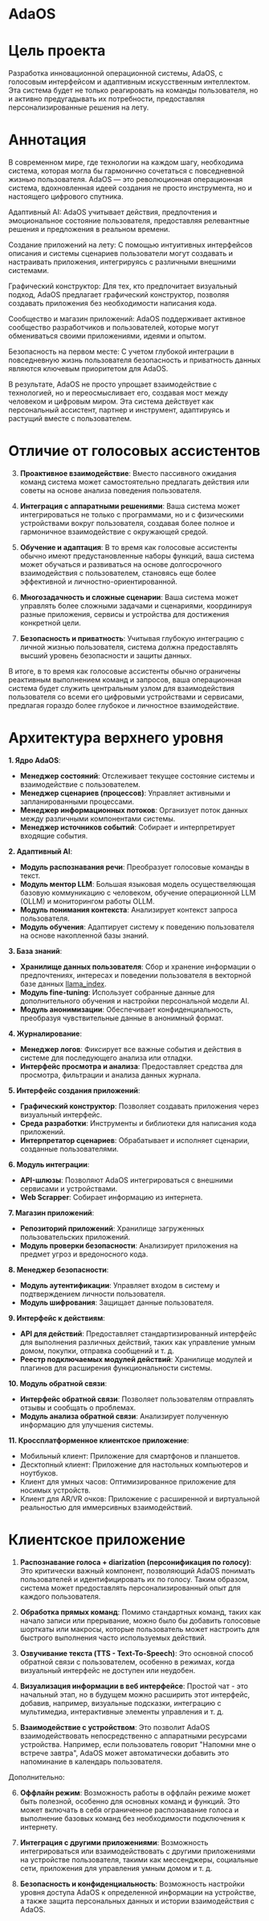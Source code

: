 # AdaOS

# Цель проекта
Разработка инновационной операционной системы, AdaOS, с голосовым интерфейсом и адаптивным искусственным интеллектом. Эта система будет не только реагировать на команды пользователя, но и активно предугадывать их потребности, предоставляя персонализированные решения на лету.

# Аннотация

В современном мире, где технологии на каждом шагу, необходима система, которая могла бы гармонично сочетаться с повседневной жизнью пользователя. AdaOS — это революционная операционная система, вдохновленная идеей создания не просто инструмента, но и настоящего цифрового спутника.

Адаптивный AI: AdaOS учитывает действия, предпочтения и эмоциональное состояние пользователя, предоставляя релевантные решения и предложения в реальном времени.

Создание приложений на лету: С помощью интуитивных интерфейсов описания и системы сценариев пользователи могут создавать и настраивать приложения, интегрируясь с различными внешними системами.

Графический конструктор: Для тех, кто предпочитает визуальный подход, AdaOS предлагает графический конструктор, позволяя создавать приложения без необходимости написания кода.

Сообщество и магазин приложений: AdaOS поддерживает активное сообщество разработчиков и пользователей, которые могут обмениваться своими приложениями, идеями и опытом.

Безопасность на первом месте: С учетом глубокой интеграции в повседневную жизнь пользователя безопасность и приватность данных являются ключевым приоритетом для AdaOS.

В результате, AdaOS не просто упрощает взаимодействие с технологией, но и переосмысливает его, создавая мост между человеком и цифровым миром. Эта система действует как персональный ассистент, партнер и инструмент, адаптируясь и растущий вместе с пользователем.

# Отличие от голосовых ассистентов

3. **Проактивное взаимодействие**: Вместо пассивного ожидания команд система может самостоятельно предлагать действия или советы на основе анализа поведения пользователя.

4. **Интеграция с аппаратными решениями**: Ваша система может интегрироваться не только с программами, но и с физическими устройствами вокруг пользователя, создавая более полное и гармоничное взаимодействие с окружающей средой.

5. **Обучение и адаптация**: В то время как голосовые ассистенты обычно имеют предустановленные наборы функций, ваша система может обучаться и развиваться на основе долгосрочного взаимодействия с пользователем, становясь еще более эффективной и личностно-ориентированной.

6. **Многозадачность и сложные сценарии**: Ваша система может управлять более сложными задачами и сценариями, координируя разные приложения, сервисы и устройства для достижения конкретной цели.

7. **Безопасность и приватность**: Учитывая глубокую интеграцию с личной жизнью пользователя, система должна предоставлять высший уровень безопасности и защиты данных.

В итоге, в то время как голосовые ассистенты обычно ограничены реактивным выполнением команд и запросов, ваша операционная система будет служить центральным узлом для взаимодействия пользователя со всеми его цифровыми устройствами и сервисами, предлагая гораздо более глубокое и личностное взаимодействие.

# Архитектура верхнего уровня

**1. Ядро AdaOS**:
- **Менеджер состояний**: Отслеживает текущее состояние системы и взаимодействие с пользователем.
- **Менеджер сценариев (процессов)**: Управляет активными и запланированными процессами.
- **Менеджер информационных потоков**: Организует поток данных между различными компонентами системы.
- **Менеджер источников событий**: Собирает и интерпретирует входящие события.

**2. Адаптивный AI**:
- **Модуль распознавания речи**: Преобразует голосовые команды в текст.
- **Модуль ментор LLM**: Большая языковая модель осуществеляющая базовую коммуникацию с человеком, обучение операционной LLM (OLLM) и мониторингом работы OLLM.
- **Модуль понимания контекста**: Анализирует контекст запроса пользователя.
- **Модуль обучения**: Адаптирует систему к поведению пользователя на основе накопленной базы знаний.

**3. База знаний**:
- **Хранилище данных пользователя**: Сбор и хранение информации о предпочтениях, интересах и поведении пользователя в векторной базе данных [llama_index](https://github.com/jerryjliu/llama_index).
- **Модуль fine-tuning**: Использует собранные данные для дополнительного обучения и настройки персональной модели AI.
- **Модуль анонимизации**: Обеспечивает конфиденциальность, преобразуя чувствительные данные в анонимный формат.

**4. Журналирование**:
- **Менеджер логов**: Фиксирует все важные события и действия в системе для последующего анализа или отладки.
- **Интерфейс просмотра и анализа**: Предоставляет средства для просмотра, фильтрации и анализа данных журнала.

**5. Интерфейс создания приложений**:
- **Графический конструктор**: Позволяет создавать приложения через визуальный интерфейс.
- **Среда разработки**: Инструменты и библиотеки для написания кода приложений.
- **Интерпретатор сценариев**: Обрабатывает и исполняет сценарии, созданные пользователями.

**6. Модуль интеграции**:
- **API-шлюзы**: Позволяют AdaOS интегрироваться с внешними сервисами и устройствами.
- **Web Scrapper**: Собирает информацию из интернета.

**7. Магазин приложений**:
- **Репозиторий приложений**: Хранилище загруженных пользовательских приложений.
- **Модуль проверки безопасности**: Анализирует приложения на предмет угроз и вредоносного кода.

**8. Менеджер безопасности**:
- **Модуль аутентификации**: Управляет входом в систему и подтверждением личности пользователя.
- **Модуль шифрования**: Защищает данные пользователя.

**9. Интерфейс к действиям**:
- **API для действий**: Предоставляет стандартизированный интерфейс для выполнения различных действий, таких как управление умным домом, покупки, отправка сообщений и т. д.
- **Реестр подключаемых модулей действий**: Хранилище модулей и плагинов для расширения функциональности системы.

**10. Модуль обратной связи**:
- **Интерфейс обратной связи**: Позволяет пользователям отправлять отзывы и сообщать о проблемах.
- **Модуль анализа обратной связи**: Анализирует полученную информацию для улучшения системы.

**11. Кроссплатформенное клиентское приложение**:
- Мобильный клиент: Приложение для смартфонов и планшетов.
- Десктопный клиент: Приложение для настольных компьютеров и ноутбуков.
- Клиент для умных часов: Оптимизированное приложение для носимых устройств.
- Клиент для AR/VR очков: Приложение с расширенной и виртуальной реальностью для иммерсивных взаимодействий.

# Клиентское приложение

1. **Распознавание голоса + diarization (персонификация по голосу)**: Это критически важный компонент, позволяющий AdaOS понимать пользователей и идентифицировать их по голосу. Таким образом, система может предоставлять персонализированный опыт для каждого пользователя.

2. **Обработка прямых команд**: Помимо стандартных команд, таких как начало записи или прерывание, можно было бы добавить голосовые шорткаты или макросы, которые пользователь может настроить для быстрого выполнения часто используемых действий.

3. **Озвучивание текста (TTS - Text-To-Speech)**: Это основной способ обратной связи с пользователем, особенно в режимах, когда визуальный интерфейс не доступен или неудобен.

4. **Визуализация информации в веб интерфейсе**: Простой чат - это начальный этап, но в будущем можно расширить этот интерфейс, добавив, например, визуальные подсказки, интеграцию с мультимедиа, интерактивные элементы управления и т. д.

5. **Взаимодействие с устройством**: Это позволит AdaOS взаимодействовать непосредственно с аппаратными ресурсами устройства. Например, если пользователь говорит "Напомни мне о встрече завтра", AdaOS может автоматически добавить это напоминание в календарь пользователя.

Дополнительно:

6. **Оффлайн режим**: Возможность работы в оффлайн режиме может быть полезной, особенно для основных команд и функций. Это может включать в себя ограниченное распознавание голоса и выполнение базовых команд без необходимости подключения к интернету.

7. **Интеграция с другими приложениями**: Возможность интегрироваться или взаимодействовать с другими приложениями на устройстве пользователя, такими как мессенджеры, социальные сети, приложения для управления умным домом и т. д.

8. **Безопасность и конфиденциальность**: Возможность настройки уровня доступа AdaOS к определенной информации на устройстве, а также защита персональных данных и истории взаимодействия с AdaOS.
